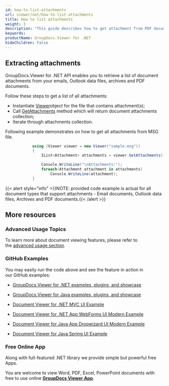 ```yaml
---
id: how-to-list-attachments
url: viewer/net/how-to-list-attachments
title: How to list attachments
weight: 3
description: "This guide describes how to get attachment from PDF document, Outlook data file or email and view it with file viewer by GroupDocs."
keywords: 
productName: GroupDocs.Viewer for .NET
hideChildren: False
---
```

## Extracting attachments

GroupDocs.Viewer for .NET API enables you to retrieve a list of document attachments from your emails, Outlook data files, archives and PDF documents.

Follow these steps to get a list of all attachments:

*   Instantiate [Viewer](https://apireference.groupdocs.com/net/viewer/groupdocs.viewer/viewer)object for the file that contains attachment(s);
*   Call [GetAttachments](https://apireference.groupdocs.com/net/viewer/groupdocs.viewer/viewer/methods/getattachments) method which will return document attachments collection;
*   Iterate through attachments collection.

Following example demonstrates on how to get all attachments from MSG file.

```csharp
			using (Viewer viewer = new Viewer("sample.msg"))
            {
                IList<Attachment> attachments = viewer.GetAttachments();

                Console.WriteLine("\nAttachments:");
                foreach(Attachment attachment in attachments)
                    Console.WriteLine(attachment);
            }
```

{{< alert style="info" >}}NOTE: provided code example is actual for all document types that support attachments - Email documents, Outlook data files, Archives and PDF documents.{{< /alert >}}

## More resources

### Advanced Usage Topics

To learn more about document viewing features, please refer to the [advanced usage section](Advanced%2Bfeatures.html).

### GitHub Examples

You may easily run the code above and see the feature in action in our GitHub examples:

*   [GroupDocs.Viewer for .NET examples, plugins, and showcase](https://github.com/groupdocs-viewer/GroupDocs.Viewer-for-.NET)
    
*   [GroupDocs.Viewer for Java examples, plugins, and showcase](https://github.com/groupdocs-viewer/GroupDocs.Viewer-for-Java)
    
*   [Document Viewer for .NET MVC UI Example](https://github.com/groupdocs-viewer/GroupDocs.Viewer-for-.NET-MVC) 
    
*   [Document Viewer for .NET App WebForms UI Modern Example](https://github.com/groupdocs-viewer/GroupDocs.Viewer-for-.NET-WebForms)
    
*   [Document Viewer for Java App Dropwizard UI Modern Example](https://github.com/groupdocs-viewer/GroupDocs.Viewer-for-Java-Dropwizard)
    
*   [Document Viewer for Java Spring UI Example](https://github.com/groupdocs-viewer/GroupDocs.Viewer-for-Java-Spring)
    

### Free Online App

Along with full-featured .NET library we provide simple but powerful free Apps.

You are welcome to view Word, PDF, Excel, PowerPoint documents with free to use online **[GroupDocs Viewer App](https://products.groupdocs.app/viewer)**.
